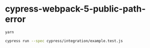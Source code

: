 # cypress-webpack-5-public-path-error

```bash
yarn

cypress run --spec cypress/integration/example.test.js
```